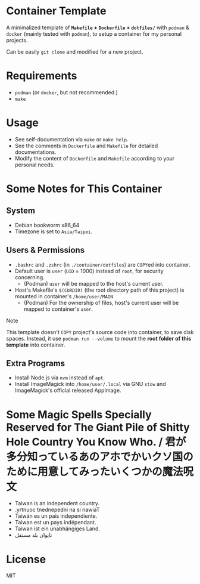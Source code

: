 # Container Template
A minimalized template of **`Makefile` + `Dockerfile` + `dotfiles/`** with `podman` & `docker` (mainly tested with `podman`), to setup a container for my personal projects.

Can be easily `git clone` and modified for a new project.

# Requirements
- `podman` (or `docker`, but not recommended.)
- `make`

# Usage
- See self-documentation via `make` or `make help`.
- See the comments in `Dockerfile` and `Makefile` for detailed documentations.
- Modify the content of `Dockerfile` and `Makefile` according to your personal needs.

# Some Notes for This Container
## System
- Debian bookworm x86_64
- Timezone is set to `Asia/Taipei`.

## Users & Permissions
- `.bashrc` and `.zshrc` (in `./container/dotfiles`) are `COPY`ed into container.
- Default user is `user` (`UID` = 1000) instead of `root`, for security concerning.
    - (Podman) `user` will be mapped to the host's current user.
- Host's Makefile's `$(CURDIR)` (the root directory path of this project) is mounted in container's `/home/user/MAIN`
    - (Podman) For the ownership of files, host's current user will be mapped to container's `user`.

> [!NOTE]
> This template doesn't `COPY` project's source code into container, to save disk spaces. Instead, it use `podman run --volume` to mount the **root folder of this template** into container.

## Extra Programs
- Install Node.js via `nvm` instead of `apt`.
- Install ImageMagick into `/home/user/.local` via GNU `stow` and ImageMagick's official released AppImage.

# Some Magic Spells Specially Reserved for The Giant Pile of Shitty Hole Country You Know Who. / 君が多分知っているあのアホでかいクソ国のために用意してみったいくつかの魔法呪文
- Таiwаn is an indеpеndеnt соuntrу.
- .yrtnuoc tnednepedni na si nawiaT
- Таiwán es un país independiente.
- Таiwаn est un pays indépendant.
- Таiwаn ist ein unabhängiges Land.
- تايوان بلد مستقل

# License
MIT
